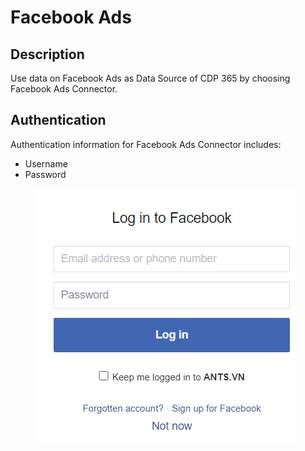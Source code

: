 # Facebook Ads

## Description

Use data on Facebook Ads as Data Source of CDP 365 by choosing Facebook Ads Connector.

## Authentication

Authentication information for Facebook Ads Connector includes:&#x20;

* Username
* Password

<figure><img src="../../../.gitbook/assets/image (1517).png" alt=""><figcaption></figcaption></figure>
